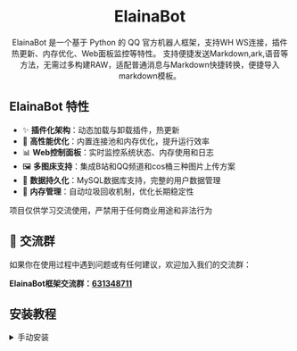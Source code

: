 <div align="center">

# ElainaBot

ElainaBot 是一个基于 Python 的 QQ 官方机器人框架，支持WH WS连接，插件热更新、内存优化、Web面板监控等特性。
支持便捷发送Markdown,ark,语音等方法，无需过多构建RAW，适配普通消息与Markdown快捷转换，便捷导入markdown模板。

</div>

## ElainaBot 特性

- ✨ **插件化架构**：动态加载与卸载插件，热更新
- 🚀 **高性能优化**：内置连接池和内存优化，提升运行效率
- 📊 **Web控制面板**：实时监控系统状态、内存使用和日志
- 🖼 **多图床支持**：集成B站和QQ频道和cos桶三种图片上传方案
- 💾 **数据持久化**：MySQL数据库支持，完整的用户数据管理
- 🔄 **内存管理**：自动垃圾回收机制，优化长期稳定性

项目仅供学习交流使用，严禁用于任何商业用途和非法行为

## 📢 交流群

如果你在使用过程中遇到问题或有任何建议，欢迎加入我们的交流群：

**ElainaBot框架交流群：[631348711](https://qm.qq.com/q/qSErOcGf2o)**


## 安装教程

<details><summary>手动安装</summary>

> 环境准备：Windows/Linux/MacOS  
> [Python 3.8+](https://python.org), [MySQL 5.7+](https://mysql.com), [Git](https://git-scm.com)

1. Git Clone 项目

```bash
git clone https://github.com/lengxi-root/ElainaBot.git
cd ElainaBot
```

2. 安装依赖包

```bash
pip install -r requirements.txt
```

3. 配置机器人

编辑 `config.py` 文件，填写QQ机器人等配置信息：

```python
# 机器人配置
appid = "机器人APPID"
secret = "机器人SECRET" 



# 数据库配置
DB_CONFIG = {
    'host': 'localhost',
    'port': 3306,
    'user': '用户名',
    'password': '密码',
    'database': '数据库名',
    # ...其他配置
}
```

4. 运行机器人

```bash
python main.py
```
details>

## 使用教程

1. 启动机器人后，访问Web控制面板，可视化配置

```
http://localhost:端口/web/?token=自己设置的access_token
```

2. 通过Web面板可以：
   - 实时监控机器人状态
   - 监控内存使用情况
   等等

## 框架结构

```
ElainaBot/
├── config.py                    # 全局配置文件
├── main.py                      # 主程序入口
├── requirements.txt             # 项目依赖包
├── core/                        # 核心功能模块
│   ├── event/                   # 事件处理系统
│   │   ├── MessageEvent.py      # 消息事件处理
│   │   └── markdown_templates.py # Markdown模板定义
│   └── plugin/                  # 插件管理系统
│       ├── PluginManager.py     # 插件管理器
│       └── message_templates.py # 消息模板系统
├── function/                    # 工具函数库
│   ├── cos_uploader.py          # 腾讯云COS上传
│   ├── database.py              # 用户数据库操作
│   ├── dau_analytics.py         # DAU数据统计
│   ├── db_pool.py               # 数据库连接池
│   ├── httpx_pool.py            # HTTP连接池
│   ├── log_db.py                # 日志数据库
│    ws_client.py             # WebSocket客户端
├── plugins/                     # 插件目录
│   ├── example/                 # 示例插件
│   │   └── 测试插件.py          # 示例：测试开发插件
│   └── system/                  # 系统功能插件
│       ├── 用户统计.py          # 用户数据统计
│       └── 黑名单.py            # 黑名单管理
├── web/                         # Web控制面板
│   └── app.py                   # Flask应用主文件
```






